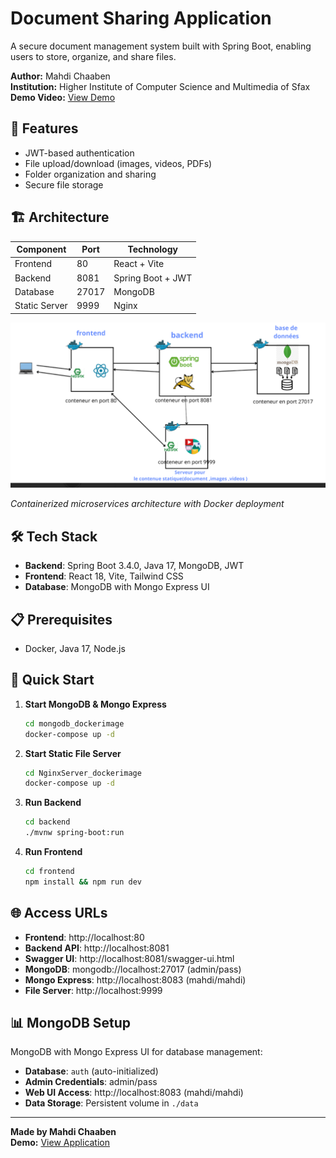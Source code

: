 # Document Sharing Application

A secure document management system built with Spring Boot, enabling users to store, organize, and share files.

**Author:** Mahdi Chaaben  
**Institution:** Higher Institute of Computer Science and Multimedia of Sfax  
**Demo Video:** [View Demo](https://drive.google.com/file/d/16OiFlDSA8u720J9qNbtof7uf2mjsMqdO/view?usp=sharing)

## 🚀 Features
- JWT-based authentication
- File upload/download (images, videos, PDFs)
- Folder organization and sharing
- Secure file storage

## 🏗️ Architecture
| Component | Port | Technology |
|-----------|------|------------|
| Frontend | 80 | React + Vite |
| Backend | 8081 | Spring Boot + JWT |
| Database | 27017 | MongoDB |
| Static Server | 9999 | Nginx |

![Architecture Diagram](images/arch.png)

*Containerized microservices architecture with Docker deployment*

## 🛠️ Tech Stack
- **Backend**: Spring Boot 3.4.0, Java 17, MongoDB, JWT
- **Frontend**: React 18, Vite, Tailwind CSS
- **Database**: MongoDB with Mongo Express UI

## 📋 Prerequisites
- Docker, Java 17, Node.js

## 🚀 Quick Start

1. **Start MongoDB & Mongo Express**
   ```bash
   cd mongodb_dockerimage
   docker-compose up -d
   ```

2. **Start Static File Server**
   ```bash
   cd NginxServer_dockerimage
   docker-compose up -d
   ```

3. **Run Backend**
   ```bash
   cd backend
   ./mvnw spring-boot:run
   ```

4. **Run Frontend**
   ```bash
   cd frontend
   npm install && npm run dev
   ```

## 🌐 Access URLs
- **Frontend**: http://localhost:80
- **Backend API**: http://localhost:8081
- **Swagger UI**: http://localhost:8081/swagger-ui.html
- **MongoDB**: mongodb://localhost:27017 (admin/pass)
- **Mongo Express**: http://localhost:8083 (mahdi/mahdi)
- **File Server**: http://localhost:9999

## 📊 MongoDB Setup
MongoDB with Mongo Express UI for database management:
- **Database**: `auth` (auto-initialized)
- **Admin Credentials**: admin/pass
- **Web UI Access**: http://localhost:8083 (mahdi/mahdi)
- **Data Storage**: Persistent volume in `./data`

---

**Made by Mahdi Chaaben**  
**Demo:** [View Application](https://drive.google.com/file/d/16OiFlDSA8u720J9qNbtof7uf2mjsMqdO/view?usp=sharing)